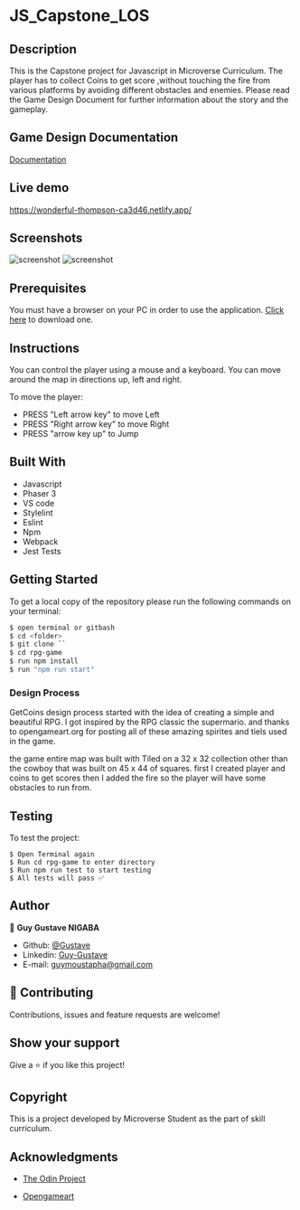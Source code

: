 # JS_Capstone_LOS

## Description

This is the Capstone project for Javascript in Microverse Curriculum. The player has to collect Coins to get score ,without touching the fire from various platforms by avoiding different obstacles and enemies.  Please read the Game Design Document for further information about the story and the gameplay.

## Game Design Documentation
[Documentation](./gamedoc.md)

## Live demo

https://wonderful-thompson-ca3d46.netlify.app/
## Screenshots

![screenshot](./assets/coin1.png)
![screenshot](./assets/coin2.png)

## Prerequisites

You must have a browser on your PC in order to use the application. [Click here](https://www.google.com/chrome/?brand=BNSD&gclid=Cj0KCQiAvvKBBhCXARIsACTePW--A0qs3Kbv1U6UvAZa4xW4Oog_Y19cI2opD2oZ-IIZAni4jzH6MQgaAi-6EALw_wcB&gclsrc=aw.ds) to download one.


## Instructions
You can control the player using a mouse and a keyboard. You can move around the map in directions up, left and right.

To move the player:

- PRESS "Left arrow key" to move Left
- PRESS "Right arrow key" to move Right
- PRESS "arrow key up" to Jump

## Built With

- Javascript
- Phaser 3
- VS code
- Stylelint
- Eslint
- Npm
- Webpack
- Jest Tests


## Getting Started

To get a local copy of the repository please run the following commands on your terminal:

```bash
$ open terminal or gitbash
$ cd <folder>
$ git clone ``
$ cd rpg-game
$ run npm install
$ run "npm run start"
```

### Design Process

GetCoins design process started with the idea of creating a simple and beautiful RPG.  I got inspired by the RPG classic the supermario. and thanks to opengameart.org  for posting all of these amazing spirites and tiels  used in the game.

the game entire map was built with Tiled on a 32 x 32 collection other than the cowboy that was built on 45 x 44   of squares.
first I created player and coins to get scores then I added the fire so the player will have some obstacles to run from.

## Testing

To test the project:

```
$ Open Terminal again
$ Run cd rpg-game to enter directory
$ Run npm run test to start testing
$ All tests will pass ✅

```

## Author

👨 **Guy Gustave NIGABA**
- Github: [@Gustave](https://github.com/Guy-Gustave)
- Linkedin: [Guy-Gustave](https://www.linkedin.com/in/guy-gustave-nigaba/)
- E-mail: [guymoustapha@gmail.com](guymoustapha@gmail.com)

## 🤝 Contributing

Contributions, issues and feature requests are welcome!

## Show your support

Give a ⭐️ if you like this project!

## Copyright
This is a project developed by Microverse Student as the part of skill curriculum.

## Acknowledgments

- <a href="https://www.theodinproject.com/" target="_blank">The Odin Project</a>

- <a href="https://www.opengameart.org" target="_blank">Opengameart</a>
